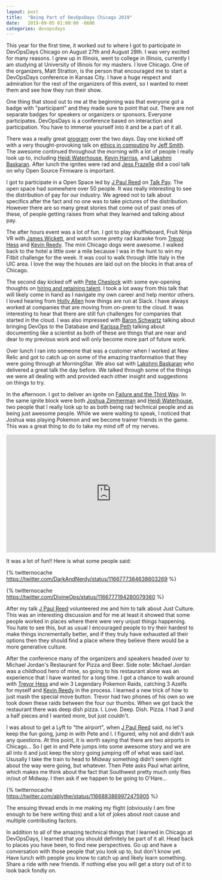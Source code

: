 ```yaml
---
layout: post
title:  "Being Part of DevOpsDays Chicago 2019"
date:   2019-09-05 01:00:00 -0600
categories: devopsdays
---
```


This year for the first time, it worked out to where I got to participate in DevOpsDays Chicago on August 27th and August 28th. I was very excited for many reasons. I grew up in Illinois, went to college in Illinois, currently I am studying at University of Illinois for my masters. I love Chicago. One of the organizers, Matt Stratton, is the person that encouraged me to start a DevOpsDays conference in Kansas City. I have a huge respect and admiration for the rest of the organizers of this event, so I wanted to meet them and see how they run their show.

One thing that stood out to me at the beginning was that everyone got a badge with "participant" and they made sure to point that out. There are not separate badges for speakers or organizers or sponsors. Everyone participates. DevOpsDays is a conference based on interaction and participation. You have to immerse yourself into it and be a part of it all.

There was a really great [program](https://devopsdays.org/events/2019-chicago/program) over the two days. Day one kicked off with a very thought-provoking talk on [ethics in computing](https://www.youtube.com/embed/kv2c8iAmfP0) by [Jeff Smith](https://twitter.com/DarkAndNerdy). The awesome continued throughout the morning with a lot of people I really look up to, including [Heidi Waterhouse](https://twitter.com/wiredferret), [Kevin Harriss](https://twitter.com/specialkevin), and [Lakshmi Baskaran](https://www.linkedin.com/in/lakshmibaskaran/). After lunch the ignites were rad and [Jess Frazelle](https://twitter.com/jessfraz) did a cool talk on why Open Source Firmware is important.

I got to participate in a Open Space led by [J Paul Reed](https://twitter.com/jpaulreed) on [Talk Pay](https://medium.com/@jpaulreed/talking-pay-in-the-public-square-70e588f54c8). The open space had somewhere over 50 people. It was really interesting to see the distribution of pay for our industry. We agreed not to talk about specifics after the fact and no one was to take pictures of the distribution. However there are so many great stories that come out of past ones of these, of people getting raises from what they learned and talking about pay.

The after hours event was a lot of fun. I got to play shuffleboard, Fruit Ninja VR with [James Wickett](https://twitter.com/wickett), and watch some pretty rad karaoke from [Trevor Hess](https://twitter.com/trevorghess) and [Kevin Reedy](https://twitter.com/kevinreedy). The mini Chicago dogs were awesome. I walked back to the hotel a little over a mile because I was in the hunt to win my Fitbit challenge for the week. It was cool to walk through little Italy in the UIC area. I love the way the houses are laid out on the blocks in that area of Chicago.

The second day kicked off with [Pete Cheslock](https://twitter.com/petecheslock) with some eye-opening thoughts on [hiring and retaining talent](https://devopsdays.org/events/2019-chicago/program/pete-cheslock). I took a lot away from this talk that will likely come in hand as I navigate my own career and help mentor others. I loved hearing from [Holly Allen](https://twitter.com/hollyjallen) how things are run at Slack. I have always worked at companies that are moving from on-prem to the cloud. It was interesting to hear that there are still fun challenges for companies that started in the cloud. I was also impressed with [Baron Schwartz](https://twitter.com/xaprb) talking about bringing DevOps to the Database and [Karissa Peth](https://twitter.com/karissapeth) talking about documenting like a scientist as both of these are things that are near and dear to my previous work and will only become more part of future work.

Over lunch I ran into someone that was a customer when I worked at New Relic and got to catch up on some of the amazing tranformation that they were going through at MorningStar. We also sat with [Lakshmi Baskaran](https://www.linkedin.com/in/lakshmibaskaran/) who delivered a great talk the day before. We talked through some of the things we were all dealing with and provided each other insight and suggestions on things to try.

In the afternoon. I got to deliver an ignite on [Failure and the Third Way](https://devopsdays.org/events/2019-chicago/program/aaron-blythe). In the same ignite block were both [Joshua Zimmerman](https://twitter.com/TheJewberwocky) and [Heidi Waterhouse](https://twitter.com/wiredferret), two people that I really look up to as both being rad technical people and as being just awesome people.  While we were waiting to speak, I noticed that Joshua was playing Pokemon and we become trainer friends in the game. This was a great thing to do to take my mind off of my nerves.

<iframe width="560" height="315" src="https://www.youtube.com/embed/ahcUma80Rn8" frameborder="0" allowfullscreen></iframe>

It was a lot of fun!! Here is what some people said:

{% twitternocache https://twitter.com/DarkAndNerdy/status/1166777384638603269 %}

{% twitternocache https://twitter.com/DivineOps/status/1166777194280079360 %}

After my talk [J Paul Reed](https://twitter.com/jpaulreed) volunteered me and him to talk about Just Culture. This was an interesting discussion and for me at least it showed that some people worked in places where there were very unjust things happening. You hate to see this, but as usual I encouraged people to try their hardest to make things incrementally better, and if they truly have exhausted all their options then they should find a place where they believe there would be a more generative culture.

After the conference many of the organizers and speakers headed over to Michael Jordan's Restaurant for Pizza and Beer. Side note: Michael Jordan was a childhood hero of mine, so going to his restaurant alone was an experience that I have wanted for a long time. I got a chance to walk around with [Trevor Hess](https://twitter.com/trevorghess) and win 3 Legendary Pokemon Raids, catching 3 Azelfs for myself and [Kevin Reedy](https://twitter.com/kevinreedy) in the process. I learned a new trick of how to just mash the special move button. Trevor had two phones of his own so we took down these raids between the four our thumbs. When we got back the restaurant there was deep dish pizza. I. Love. Deep. Dish. Pizza. I had 3 and a half pieces and I wanted more, but just couldn't.

I was about to get a Lyft to "the airport", when [J Paul Reed](https://twitter.com/jpaulreed) said, no let's keep the fun going, jump in with Pete and I. I figured, why not and didn't ask any questions. At this point, it is worth saying that there are two airports in Chicago... So I get in and Pete jumps into some awesome story and we are all into it and just keep the story going jumping off of what was said last.  Ususally I take the train to head to Midway something didn't seem right about the way were going, but whatever. Then Pete asks Paul what airline, which makes me think about the fact that Southwest pretty much only flies in/out of Midway.  I then ask if we happen to be going to O'Hare...

{% twitternocache https://twitter.com/ablythe/status/1166883869972475905 %}

The ensuing thread ends in me making my flight (obviously I am fine enough to be here writing this) and a lot of jokes about root cause and multiple contributing factors.

In addition to all of the amazing technical things that I learned in Chicago at DevOpsDays, I learned that you should definitely be part of it all. Head back to places you have been, to find new perspectives. Go up and have a conversation with those people that you look up to, but don't know yet. Have lunch with people you know to catch up and likely learn something. Share a ride with new friends. If nothing else you will get a story out of it to look back fondly on.

